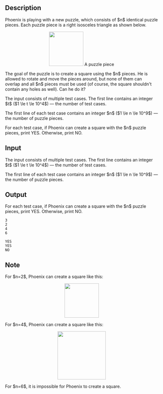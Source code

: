 ## Description

<div><p>Phoenix is playing with a new puzzle, which consists of $n$ identical puzzle pieces. Each puzzle piece is a right isosceles triangle as shown below.</p><center> <img class="tex-graphics" height="113px" src="file://4vn7i2QG.png" style="max-width: 100.0%;max-height: 100.0%;" width="113px">   <span class="tex-font-size-small">A puzzle piece</span> </center><p>The goal of the puzzle is to create a <span class="tex-font-style-bf">square</span> using the $n$ pieces. He is allowed to rotate and move the pieces around, but none of them can overlap and all $n$ pieces must be used (of course, the square shouldn't contain any holes as well). Can he do it?</p></div><div class="input-specification"><p>The input consists of multiple test cases. The first line contains an integer $t$ ($1 \le t \le 10^4$)&nbsp;— the number of test cases.</p><p>The first line of each test case contains an integer $n$ ($1 \le n \le 10^9$)&nbsp;— the number of puzzle pieces.</p></div><div class="output-specification"><p>For each test case, if Phoenix can create a square with the $n$ puzzle pieces, print <span class="tex-font-style-tt">YES</span>. Otherwise, print <span class="tex-font-style-tt">NO</span>.</p></div>

## Input

<p>The input consists of multiple test cases. The first line contains an integer $t$ ($1 \le t \le 10^4$)&nbsp;— the number of test cases.</p><p>The first line of each test case contains an integer $n$ ($1 \le n \le 10^9$)&nbsp;— the number of puzzle pieces.</p>

## Output

<p>For each test case, if Phoenix can create a square with the $n$ puzzle pieces, print <span class="tex-font-style-tt">YES</span>. Otherwise, print <span class="tex-font-style-tt">NO</span>.</p>





```input1
3
2
4
6
```




```output1
YES
YES
NO
```



## Note

<p>For $n=2$, Phoenix can create a square like this:</p><center> <img class="tex-graphics" height="113px" src="file://cl7lEZiq.png" style="max-width: 100.0%;max-height: 100.0%;" width="113px">   </center><p>For $n=4$, Phoenix can create a square like this:</p><center> <img class="tex-graphics" height="159px" src="file://qrtzJelY.png" style="max-width: 100.0%;max-height: 100.0%;" width="159px">   </center><p>For $n=6$, it is impossible for Phoenix to create a square.</p>
